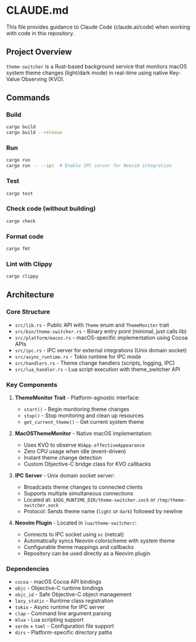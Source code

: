 # CLAUDE.md

This file provides guidance to Claude Code (claude.ai/code) when working with code in this repository.

## Project Overview

`theme-switcher` is a Rust-based background service that monitors macOS system theme changes (light/dark mode) in real-time using native Key-Value Observing (KVO).

## Commands

### Build
```bash
cargo build
cargo build --release
```

### Run
```bash
cargo run
cargo run -- --ipc  # Enable IPC server for Neovim integration
```

### Test
```bash
cargo test
```

### Check code (without building)
```bash
cargo check
```

### Format code
```bash
cargo fmt
```

### Lint with Clippy
```bash
cargo clippy
```

## Architecture

### Core Structure
- `src/lib.rs` - Public API with `Theme` enum and `ThemeMonitor` trait
- `src/bin/theme-switcher.rs` - Binary entry point (minimal, just calls lib)
- `src/platform/macos.rs` - macOS-specific implementation using Cocoa APIs
- `src/ipc.rs` - IPC server for external integrations (Unix domain socket)
- `src/async_runtime.rs` - Tokio runtime for IPC mode
- `src/handlers.rs` - Theme change handlers (scripts, logging, IPC)
- `src/lua_handler.rs` - Lua script execution with theme_switcher API

### Key Components

1. **ThemeMonitor Trait** - Platform-agnostic interface:
   - `start()` - Begin monitoring theme changes
   - `stop()` - Stop monitoring and clean up resources
   - `get_current_theme()` - Get current system theme

2. **MacOSThemeMonitor** - Native macOS implementation:
   - Uses KVO to observe `NSApp.effectiveAppearance`
   - Zero CPU usage when idle (event-driven)
   - Instant theme change detection
   - Custom Objective-C bridge class for KVO callbacks

3. **IPC Server** - Unix domain socket server:
   - Broadcasts theme changes to connected clients
   - Supports multiple simultaneous connections
   - Located at: `$XDG_RUNTIME_DIR/theme-switcher.sock` or `/tmp/theme-switcher.sock`
   - Protocol: Sends theme name (`light` or `dark`) followed by newline

4. **Neovim Plugin** - Located in `lua/theme-switcher/`:
   - Connects to IPC socket using `nc` (netcat)
   - Automatically syncs Neovim colorscheme with system theme
   - Configurable theme mappings and callbacks
   - Repository can be used directly as a Neovim plugin

### Dependencies
- `cocoa` - macOS Cocoa API bindings
- `objc` - Objective-C runtime bindings
- `objc_id` - Safe Objective-C object management
- `lazy_static` - Runtime class registration
- `tokio` - Async runtime for IPC server
- `clap` - Command line argument parsing
- `mlua` - Lua scripting support
- `serde` + `toml` - Configuration file support
- `dirs` - Platform-specific directory paths